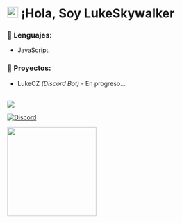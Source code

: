 # <img src="https://user-images.githubusercontent.com/57642291/115981321-b7a44c80-a58a-11eb-8109-79aa8bcf0698.gif" width="25px"> ¡Hola, Soy LukeSkywalker

### 🔧 Lenguajes:
- JavaScript.

### 👑 Proyectos:
- LukeCZ *(Discord Bot)* - En progreso...

<br>
<a href="https://github.com/LukeSkywalker01">
  <img src="https://github-readme-stats.vercel.app/api/top-langs/?username=LukeSkywalker01&langs_count=3&theme=dark">
</a>

[![Discord](https://img.shields.io/static/v1?label=Discord&message=LukeSkywalker%239999&color=blue&style=for-the-badge)](https://discord.com/users/1020857426867671042)



<div align="left">
  <a href="https://discord.com/users/1020857426867671042)">
    <img src="https://lanyard.cnrad.dev/api/1020857426867671042" align="left" height="205">
  </a>
</div>
